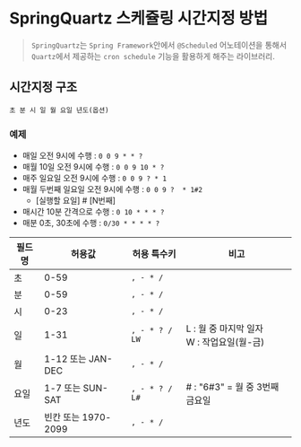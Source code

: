 # SpringQuartz 스케쥴링 시간지정 방법
> `SpringQuartz`는 `Spring Framework`안에서 `@Scheduled` 어노테이션을 통해서 `Quartz`에서 제공하는 `cron schedule` 기능을 활용하게 해주는 라이브러리.

## 시간지정 구조
```
초 분 시 일 월 요일 년도(옵션)
```

### 예제
- 매일 오전 9시에 수행 : `0 0 9 * * ?`
- 매월 10일 오전 9시에 수행 : `0 0 9 10 * ?`
- 매주 일요일 오전 9시에 수행 : `0 0 9 ? * 1`
- 매월 두번째 일요일 오전 9시에 수행 : `0 0 9 ?  * 1#2`
  - [실행할 요일] # [N번째]
- 매시간 10분 간격으로 수행 : `0 10 * * * ?`
- 매분 0초, 30초에 수행 : `0/30 * * * * ?`


| 필드명 | 허용값              | 허용 특수키    | 비고 |
|--------|---------------------|----------------|---|
| 초     | 0-59                | `, - * /`      | |
| 분     | 0-59                | `, - * /`      | |
| 시     | 0-23                | `, - * /`      | |
| 일     | 1-31                | `, - * ? / LW` | L : 월 중 마지막 일자<br>W : 작업요일(월-금) |
| 월     | 1-12 또는 JAN-DEC   | `, - * /`      | |
| 요일   | 1-7 또는 SUN-SAT    | `, - * ? / L#` | # : "6#3" = 월 중 3번째 금요일 |
| 년도   | 빈칸 또는 1970-2099 | `, - * /`      | |